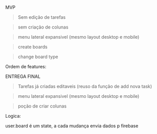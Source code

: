 MVP
> Sem edição de tarefas

> sem criação de colunas

> menu lateral expansivel (mesmo layout desktop e mobile)

> create boards

> change board type




Ordem de features:



ENTREGA FINAL
> Tarefas já criadas editaveis (reuso da função de add nova task)

> menu lateral expansivel (mesmo layout desktop e mobile)

>poção de criar colunas

Logica: 

user.board é um state, a cada mudança envia dados p firebase